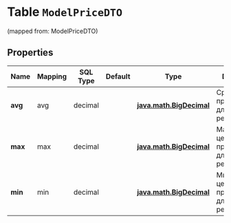 
# Table `ModelPriceDTO`
(mapped from: ModelPriceDTO)

## Properties
Name | Mapping | SQL Type | Default | Type | Description | Notes
---- | ------- | -------- | ------- | ---- | ----------- | -----
**avg** | avg | decimal |  | [**java.math.BigDecimal**](java.math.BigDecimal.md) | Средняя цена предложения для модели в регионе. |  [optional]
**max** | max | decimal |  | [**java.math.BigDecimal**](java.math.BigDecimal.md) | Максимальная цена предложения для модели в регионе. |  [optional]
**min** | min | decimal |  | [**java.math.BigDecimal**](java.math.BigDecimal.md) | Минимальная цена предложения для модели в регионе. |  [optional]





